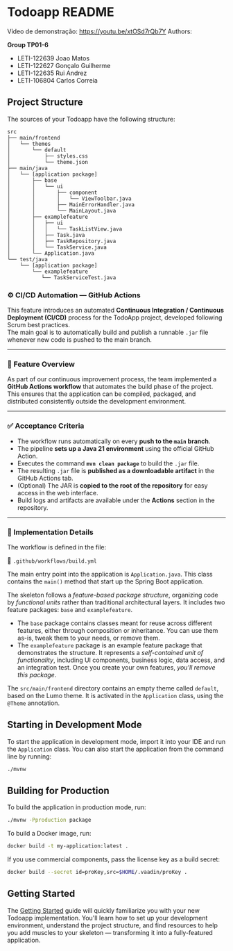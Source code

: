 # Todoapp README

Vídeo de demonstração: https://youtu.be/xtOSd7rQb7Y
Authors:

**Group TP01-6**

- LETI-122639 Joao Matos
- LETI-122627 Gonçalo Guilherme
- LETI-122635 Rui Andrez
- LETI-106804 Carlos Correia


## Project Structure

The sources of your Todoapp have the following structure:

```
src
├── main/frontend
│   └── themes
│       └── default
│           ├── styles.css
│           └── theme.json
├── main/java
│   └── [application package]
│       ├── base
│       │   └── ui
│       │       ├── component
│       │       │   └── ViewToolbar.java
│       │       ├── MainErrorHandler.java
│       │       └── MainLayout.java
│       ├── examplefeature
│       │   ├── ui
│       │   │   └── TaskListView.java
│       │   ├── Task.java
│       │   ├── TaskRepository.java
│       │   └── TaskService.java                
│       └── Application.java       
└── test/java
    └── [application package]
        └── examplefeature
           └── TaskServiceTest.java                 
```
### ⚙️ CI/CD Automation — GitHub Actions

This feature introduces an automated **Continuous Integration / Continuous Deployment (CI/CD)** process for the TodoApp project, developed following Scrum best practices.  
The main goal is to automatically build and publish a runnable `.jar` file whenever new code is pushed to the main branch.

---

### 🧾 Feature Overview
As part of our continuous improvement process, the team implemented a **GitHub Actions workflow** that automates the build phase of the project.  
This ensures that the application can be compiled, packaged, and distributed consistently outside the development environment.

---

### ✅ Acceptance Criteria

- The workflow runs automatically on every **push to the `main` branch**.  
- The pipeline **sets up a Java 21 environment** using the official GitHub Action.  
- Executes the command **`mvn clean package`** to build the `.jar` file.  
- The resulting `.jar` file is **published as a downloadable artifact** in the GitHub Actions tab.  
- (Optional) The JAR is **copied to the root of the repository** for easy access in the web interface.  
- Build logs and artifacts are available under the **Actions** section in the repository.

---

### 🧩 Implementation Details

The workflow is defined in the file:

📂 `.github/workflows/build.yml`

The main entry point into the application is `Application.java`. This class contains the `main()` method that start up 
the Spring Boot application.

The skeleton follows a *feature-based package structure*, organizing code by *functional units* rather than traditional 
architectural layers. It includes two feature packages: `base` and `examplefeature`.

* The `base` package contains classes meant for reuse across different features, either through composition or 
  inheritance. You can use them as-is, tweak them to your needs, or remove them.
* The `examplefeature` package is an example feature package that demonstrates the structure. It represents a 
  *self-contained unit of functionality*, including UI components, business logic, data access, and an integration test.
  Once you create your own features, *you'll remove this package*.

The `src/main/frontend` directory contains an empty theme called `default`, based on the Lumo theme. It is activated in
the `Application` class, using the `@Theme` annotation.

## Starting in Development Mode

To start the application in development mode, import it into your IDE and run the `Application` class. 
You can also start the application from the command line by running: 

```bash
./mvnw
```

## Building for Production

To build the application in production mode, run:

```bash
./mvnw -Pproduction package
```

To build a Docker image, run:

```bash
docker build -t my-application:latest .
```

If you use commercial components, pass the license key as a build secret:

```bash
docker build --secret id=proKey,src=$HOME/.vaadin/proKey .
```

## Getting Started

The [Getting Started](https://vaadin.com/docs/latest/getting-started) guide will quickly familiarize you with your new
Todoapp implementation. You'll learn how to set up your development environment, understand the project 
structure, and find resources to help you add muscles to your skeleton — transforming it into a fully-featured 
application.
